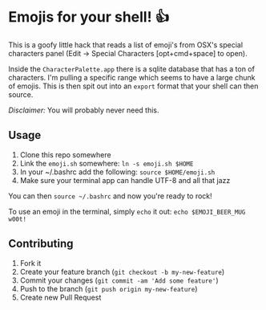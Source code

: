 # Emojis for your shell! :+1:

This is a goofy little hack that reads a list of emoji's from OSX's special characters panel (Edit -> Special Characters [opt+cmd+space] to open).

Inside the `CharacterPalette.app` there is a sqlite database that has a ton of characters. I'm pulling a specific range which seems to have a large chunk of emojis. This is then spit out into an `export` format that your shell can then source.

*Disclaimer:* You will probably never need this.

## Usage

1. Clone this repo somewhere
2. Link the `emoji.sh` somewhere: `ln -s emoji.sh $HOME`
3. In your ~/.bashrc add the following: `source $HOME/emoji.sh`
4. Make sure your terminal app can handle UTF-8 and all that jazz

You can then `source ~/.bashrc` and now you're ready to rock!

To use an emoji in the terminal, simply `echo` it out: `echo $EMOJI_BEER_MUG w00t!`

## Contributing

1. Fork it
2. Create your feature branch (`git checkout -b my-new-feature`)
3. Commit your changes (`git commit -am 'Add some feature'`)
4. Push to the branch (`git push origin my-new-feature`)
5. Create new Pull Request
